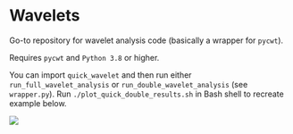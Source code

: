 # Wavelets
Go-to repository for wavelet analysis code (basically a wrapper for `pycwt`).

Requires `pycwt` and `Python 3.8` or higher.

You can import `quick_wavelet` and then run either `run_full_wavelet_analysis` or `run_double_wavelet_analysis` (see `wrapper.py`).
Run `./plot_quick_double_results.sh` in Bash shell to recreate example below.

![](quick_double_results.jpg)
